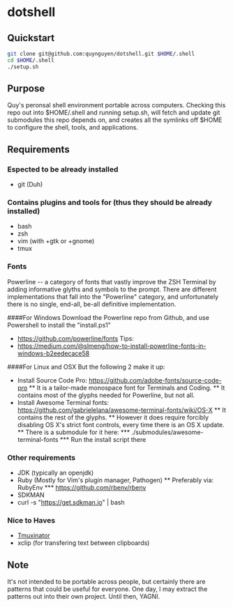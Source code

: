# dotshell

## Quickstart
```bash
git clone git@github.com:quynguyen/dotshell.git $HOME/.shell
cd $HOME/.shell
./setup.sh
```

## Purpose
Quy's peronsal shell environment portable across computers.
Checking this repo out into $HOME/.shell and running setup.sh, will fetch and update git submodules this repo depends on, and creates all the symlinks off $HOME to configure the shell, tools, and applications.

## Requirements 

### Espected to be already installed
* git (Duh)

### Contains plugins and tools for (thus they should be already installed)
* bash
* zsh
* vim (with +gtk or +gnome)
* tmux

### Fonts

Powerline -- a category of fonts that vastly improve the ZSH Terminal by adding informative glyths and symbols to the prompt.  There are different implementations that fall into the "Powerline" category, and unfortunately there is no single, end-all, be-all definitive implementation.

####For Windows
Download the Powerline repo from Github, and use Powershell to install the "install.ps1"
* https://github.com/powerline/fonts
Tips:
* https://medium.com/@slmeng/how-to-install-powerline-fonts-in-windows-b2eedecace58

####For Linux and OSX
But the following 2 make it up:
* Install Source Code Pro: https://github.com/adobe-fonts/source-code-pro
** It is a tailor-made monospace font for Terminals and Coding.
** It contains most of the glyphs needed for Powerline, but not all.
* Install Awesome Terminal fonts: https://github.com/gabrielelana/awesome-terminal-fonts/wiki/OS-X
** It contains the rest of the glyphs.
** However it does require forcibly disabling OS X's strict font controls, every time there is an OS X update.
** There is a submodule for it here:
*** ./submodules/awesome-terminal-fonts
*** Run the install script there

### Other requirements
* JDK (typically an openjdk)
* Ruby (Mostly for Vim's plugin manager, Pathogen)
** Preferably via: RubyEnv
*** https://github.com/rbenv/rbenv
* SDKMAN
*   curl -s "https://get.sdkman.io" | bash

### Nice to Haves
* [Tmuxinator](https://github.com/tmuxinator/tmuxinator) 
* xclip (for transfering text between clipboards)

## Note
It's not intended to be portable across people, but certainly there are patterns that could be useful for everyone.  One day, I may extract the patterns out into their own project.  Until then, YAGNI.

